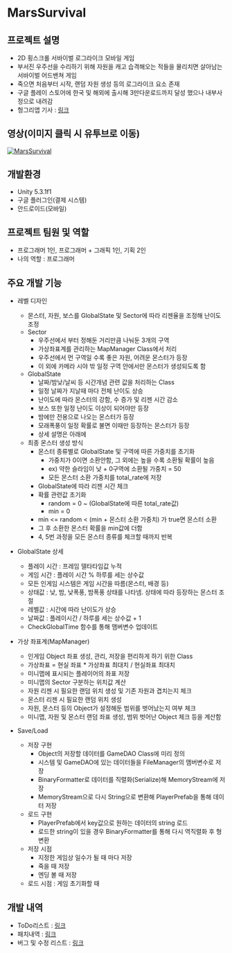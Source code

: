 # MarsSurvival

## 프로젝트 설명
* 2D 횡스크롤 서바이벌 로그라이크 모바일 게임
* 부서진 우주선을 수리하기 위해 자원을 캐고 습격해오는 적들을 물리치면 살아남는
서바이벌 어드밴쳐 게임
* 죽으면 처음부터 시작, 랜덤 자원 생성 등의 로그라이크 요소 존재
* 구글 플레이 스토어에 한국 및 해외에 출시해 3만다운로드까지 달성 했으나 내부사정으로 내려감
* 헝그리앱 기사 : [링크](http://www.hungryapp.co.kr/news/news_view.php?bcode=news&pid=45507&catecode=002&rtype=B&page=1&searchtype=subject&searchstr=&tcnt=&tbcnt=&block=&mn=&mx=)

## 영상(이미지 클릭 시 유투브로 이동)
[![MarsSurvival](https://img.youtube.com/vi/9xh5RbYUEX4/0.jpg)](https://youtu.be/9xh5RbYUEX4 "MarsSurvival")

## 개발환경
* Unity 5.3.1f1
* 구글 플러그인(결제 시스템)
* 안드로이드(모바일)

## 프로젝트 팀원 및 역할
* 프로그래머 1인, 프로그래머 + 그래픽 1인, 기획 2인
* 나의 역할 : 프로그래머

## 주요 개발 기능
* 레벨 디자인
	* 몬스터, 자원, 보스를 GlobalState 및 Sector에 따라 리젠율을 조정해 난이도 조정
	* Sector
		* 우주선에서 부터 정해둔 거리만큼 나눠둔 3개의 구역
		* 가상좌표계를 관리하는 MapManager Class에서 처리
		* 우주선에서 먼 구역일 수록 좋은 자원, 어려운 몬스터가 등장
		* 이 외에 카메라 시야 밖 일정 구역 안에서만 몬스터가 생성되도록 함
	* GlobalState
		* 날짜/밤낮/날씨 등 시간개념 관련 값을 처리하는 Class
		* 일정 날짜가 지날때 마다 전체 난이도 상승
		* 난이도에 따라 몬스터의 강함, 수 증가 및 리젠 시간 감소
		* 보스 또한 일정 난이도 이상이 되어야만 등장
		* 밤에만 전용으로 나오는 몬스터가 등장
		* 모래폭풍이 일정 확률로 불면 이때만 등장하는 몬스터가 등장
		* 상세 설명은 아래에
	* 최종 몬스터 생성 방식
		* 몬스터 종류별로 GlobalState 및 구역에 따른 가중치를 초기화
			* 가중치가 0이면 소환안함, 그 외에는 높을 수록 소환될 확률이 높음
			* ex) 약한 슬라임이 낮 + 0구역에 소환될 가중치 = 50
			* 모든 몬스터 소환 가중치를 total_rate에 저장
		* GlobalState에 따라 리젠 시간 체크
		* 확률 관련값 초기화
			* random = 0 ~ (GlobalState에 따른 total_rate값)
			* min = 0
		* min <= random < (min + 몬스터 소환 가중치) 가 true면 몬스터 소환
		* 그 후 소환한 몬스터 확률을 min값에 더함
		* 4, 5번 과정을 모든 몬스터 종류를 체크할 때까지 반복

* GlobalState 상세
	* 플레이 시간 : 프레임 델타타임값 누적
	* 게임 시간 : 플레이 시간 % 하루를 세는 상수값
	* 모든 인게임 시스템은 게임 시간을 따름(몬스터, 배경 등)
	* 상태값 : 낮, 밤, 낮폭풍, 밤폭풍 상태를 나타넴. 상태에 따라 등장하는 몬스터 조절
	* 레벨값 : 시간에 따라 난이도가 상승
	* 날짜값 : 플레이시간 / 하루를 세는 상수값 + 1
	* CheckGlobalTime 함수를 통해 맴버변수 업데이트

* 가상 좌표계(MapManager)
	* 인게임 Object 좌표 생성, 관리, 저장을 편리하게 하기 위한 Class
	* 가상좌표 = 현실 좌표 * 가상좌표 최대치 / 현실좌표 최대치
	* 미니맵에 표시되는 플레이어의 좌표 저장
	* 미니맵의 Sector 구분하는 위치값 계산
	* 자원 리젠 시 필요한 랜덤 위치 생성 및 기존 자원과 겹치는지 체크
	* 몬스터 리젠 시 필요한 랜덤 위치 생성
	* 자원, 몬스터 등의 Object가 설정해둔 범위를 벗어났는지 여부 체크
	* 미니맵, 자원 및 몬스터 랜덤 좌표 생성, 범위 벗어난 Object 체크 등을 계산함

* Save/Load
	* 저장 구현
		* Object의 저장할 데이터를 GameDAO Class에 미리 정의
		* 시스템 및 GameDAO에 있는 데이터들을 FileManager의 맴버변수로 저장
		* BinaryFormatter로 데이터를 직렬화(Serialize)해 MemoryStream에 저장
		* MemoryStream으로 다시 String으로 변환해 PlayerPrefab을 통해 데이터 저장
	* 로드 구현
		* PlayerPrefab에서 key값으로 원하는 데이터의 string 로드
		* 로드한 string이 있을 경우 BinaryFormatter를 통해 다시 역직렬화 후 형변환
	* 저장 시점
		* 지정한 게임상 일수가 될 때 마다 저장
		* 죽을 때 저장
		* 엔딩 볼 때 저장
	* 로드 시점 : 게임 초기화할 때
	
## 개발 내역
* ToDo리스트 : [링크](https://github.com/MiruSona/MarsSurvival/blob/main/Document/Todo.xlsx)
* 패치내역 : [링크](https://github.com/MiruSona/MarsSurvival/blob/main/Document/Patch.xlsx)
* 버그 및 수정 리스트 : [링크](https://github.com/MiruSona/MarsSurvival/blob/main/Document/Bug%26Fix.xlsx)